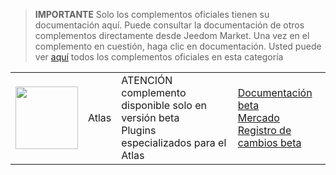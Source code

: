 
>**IMPORTANTE**
>Solo los complementos oficiales tienen su documentación aquí. Puede consultar la documentación de otros complementos directamente desde Jeedom Market. Una vez en el complemento en cuestión, haga clic en documentación.
>Usted puede ver [aquí](https://market.jeedom.com/index.php?v=d&p=market&type=plugin&categorie=atlas) todos los complementos oficiales en esta categoría


| | | | |
|--- | --- | --- | ---|
|<img src="./beta/._icon.png" class="pluginLogo" width="100" />|Atlas|ATENCIÓN complemento disponible solo en versión beta<br/>Plugins especializados para el Atlas|[Documentación beta](./beta/index.md)<br/>[Mercado](https://market.jeedom.com/index.php?v=d&p=market_display&id=4195)<br/>[Registro de cambios beta](./beta/changelog.md)|
